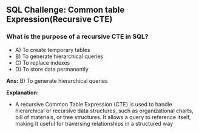 ## SQL Challenge: Common table Expression(Recursive CTE)

### What is the purpose of a recursive CTE in SQL?

- A) To create temporary tables
- B) To generate hierarchical queries
- C) To replace indexes
- D) To store data permanently

**Ans:**  B) To generate hierarchical queries

**Explanation:**
- A recursive Common Table Expression (CTE) is used to handle hierarchical or recursive data structures, such as organizational charts, bill of materials, or tree structures. It allows a query to reference itself, making it useful for traversing relationships in a structured way